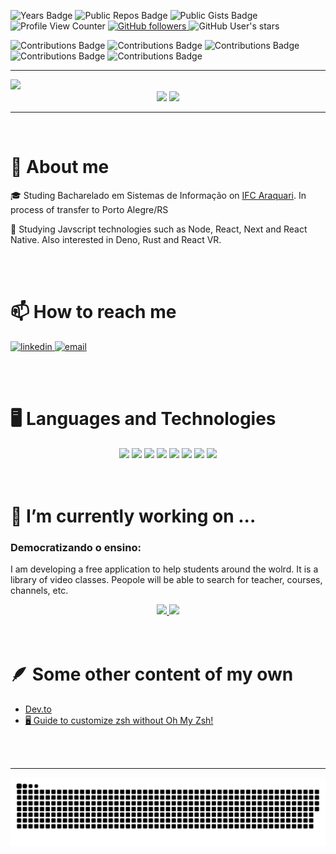 
![Years Badge](https://badges.strrl.dev/years/hbenvenutti)
![Public Repos Badge](https://badges.strrl.dev/repos/hbenvenutti)
![Public Gists Badge](https://badges.strrl.dev/gists/hbenvenutti)
![Profile View Counter](https://komarev.com/ghpvc/?username=hbenvenutti)
<a href="https://github.com/hbenvenutti?tab=followers">
 <img alt="GitHub followers" src="https://img.shields.io/github/followers/hbenvenutti?style=plastic"/>
</a>
<img alt="GitHub User's stars" src="https://img.shields.io/github/stars/hbenvenutti?style=plastic">

![Contributions Badge](https://badges.strrl.dev/contributions/all/hbenvenutti)
![Contributions Badge](https://badges.strrl.dev/contributions/yearly/hbenvenutti)
![Contributions Badge](https://badges.strrl.dev/contributions/monthly/hbenvenutti)
![Contributions Badge](https://badges.strrl.dev/contributions/weekly/hbenvenutti)
![Contributions Badge](https://badges.strrl.dev/contributions/daily/hbenvenutti)


<!-- 
 Badges antigos que sairam do ar:
 
 [![Years Badge](https://badges.pufler.dev/years/hbenvenutti)](https://badges.pufler.dev)
 [![Repos Badge](https://badges.pufler.dev/repos/hbenvenutti)](https://badges.pufler.dev)
 [![Gists Badge](https://badges.pufler.dev/gists/hbenvenutti)](https://badges.pufler.dev)
-->

<hr>

<img src="https://i.imgur.com/Jxdyx95.jpg">

<div align="center">
 <img height="165em" src="https://github-readme-stats.vercel.app/api?username=hbenvenutti&show_icons=true&theme=onedark&count_private=true">
 <img height="165em" src="https://github-readme-stats.vercel.app/api/top-langs/?username=hbenvenutti&layout=compact&theme=onedark"> 
</div>

<hr>
<br/>

# 💬 About me
:mortar_board: Studing Bacharelado em Sistemas de Informação on [IFC Araquari](https://araquari.ifc.edu.br/).
In process of transfer to Porto Alegre/RS



:book: Studying Javscript technologies such as Node, React, Next and React Native. Also interested in Deno, Rust and React VR.

<br/>
<br/>

# 📫 How to reach me
<div>
 <a href="https://linkedin.com/in/huam-benvenutti">
  <img alt="linkedin" height="40" src="https://cdn.jsdelivr.net/gh/devicons/devicon/icons/linkedin/linkedin-original.svg" />
 </a>
 
 <a href="mailto:huambenvenutti@protonmail.com">
  <img alt="email" height="40" src="https://www.vectorlogo.zone/logos/protonmail/protonmail-ar21.svg" />
 </a>
</div>

  <i class="fab fa-dev"></i>

<br/>
<br/>

# 🖥️ Languages and Technologies
<div align="center">
 <img height="60" src="https://cdn.jsdelivr.net/gh/devicons/devicon/icons/ubuntu/ubuntu-plain.svg" />
 <img height="60" src="https://cdn.jsdelivr.net/gh/devicons/devicon/icons/linux/linux-plain.svg" />
 <img height="60" src="https://cdn.jsdelivr.net/gh/devicons/devicon/icons/nodejs/nodejs-original-wordmark.svg" />
 <img height="60" src="https://cdn.jsdelivr.net/gh/devicons/devicon/icons/typescript/typescript-original.svg" />
 <img height="60" src="https://cdn.jsdelivr.net/gh/devicons/devicon/icons/react/react-original-wordmark.svg" />
 <img height="60" src="https://cdn.jsdelivr.net/gh/devicons/devicon/icons/postgresql/postgresql-plain-wordmark.svg" />
 <img height="60" src="https://cdn.jsdelivr.net/gh/devicons/devicon/icons/jest/jest-plain.svg" />
 <img height="60" src="https://cdn.jsdelivr.net/gh/devicons/devicon/icons/docker/docker-plain-wordmark.svg" />
</div>

<br/>
<br/>

# 🔭 I’m currently working on ...

### Democratizando o ensino:
I am developing a free application to help students around the wolrd. It is a library of video classes. Peopole will be able to search for teacher, courses, channels, etc.

<div align="center">
  <a href="https://github.com/SevenSeas-tech/demen">
   <img src="https://github-readme-stats.vercel.app/api/pin/?username=SevenSeas-tech&repo=demen&theme=onedark">
  </a>
 
   <a href="https://github.com/SevenSeas-tech/demen-backend">
    <img src="https://github-readme-stats.vercel.app/api/pin/?username=SevenSeas-tech&repo=demen-backend&theme=onedark">
   </a>
</div>

<br/>
<br/>

# :feather: Some other content of my own

* [Dev.to](https://dev.to/hbenvenutti)
* [🖥️ Guide to customize zsh without Oh My Zsh!](https://dev.to/hbenvenutti/using-zsh-without-omz-4gch)

<br/>
<br/>

<hr>

![Snake animation](https://github.com/hbenvenutti/hbenvenutti/blob/output/github-contribution-grid-snake.svg)



<!--
**hbenvenutti/hbenvenutti** is a ✨ _special_ ✨ repository because its `README.md` (this file) appears on your GitHub profile.


Here are some ideas to get you started:

- 🔭 I’m currently working on ...
- 🌱 I’m currently learning ...
- 👯 I’m looking to collaborate on ...
- 🤔 I’m looking for help with ...
- 💬 Ask me about ...
- 📫 How to reach me: ...
- 😄 Pronouns: ...
- ⚡ Fun fact: ...
-->
